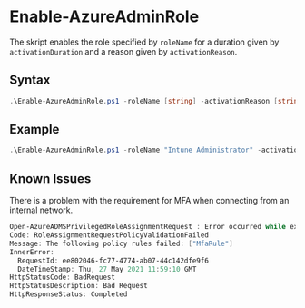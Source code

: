 # Enable-AzureAdminRole

The skript enables the role specified by `roleName` for a duration given by `activationDuration` and a reason given by `activationReason`.

## Syntax

```powershell
.\Enable-AzureAdminRole.ps1 -roleName [string] -activationReason [string] -activationDuration [int (1-8 Hours)]
```

## Example

```powershell
.\Enable-AzureAdminRole.ps1 -roleName "Intune Administrator" -activationReason "Daily" -activationDuration 8
```

## Known Issues

There is a problem with the requirement for MFA when connecting from an internal network.
```powershell
Open-AzureADMSPrivilegedRoleAssignmentRequest : Error occurred while executing OpenAzureADMSPrivilegedRoleAssignmentRequest
Code: RoleAssignmentRequestPolicyValidationFailed
Message: The following policy rules failed: ["MfaRule"]
InnerError:
  RequestId: ee802046-fc77-4774-ab07-44c142dfe9f6
  DateTimeStamp: Thu, 27 May 2021 11:59:10 GMT
HttpStatusCode: BadRequest
HttpStatusDescription: Bad Request
HttpResponseStatus: Completed
```
